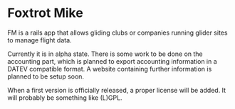 Foxtrot Mike
============

FM is a rails app that allows gliding clubs or companies running glider sites to manage 
flight data.

Currently it is in alpha state. There is some work to be done on the accounting part, which
is planned to export accounting information in a DATEV compatible format. A website containing
further information is planned to be setup soon.

When a first version is officially released, a proper license will be added. It will probably be 
something like (L)GPL.
